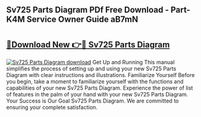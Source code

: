 ## Sv725 Parts Diagram PDf Free Download - Part-K4M Service Owner Guide aB7mN

# <h2><a href="http://dfql3xl.blite.top/?on=Sv725+Parts+Diagram">🔗Download New 👉🔴 Sv725 Parts Diagram</a></h2>

[![Sv725 Parts Diagram download](https://i.imgur.com/lujVjoI.png)](http://dfql3xl.blite.top/?on=Sv725+Parts+Diagram)
Get Up and Running This manual simplifies the process of setting up and using your new Sv725 Parts Diagram with clear instructions and illustrations. Familiarize Yourself Before you begin, take a moment to familiarize yourself with the functions and capabilities of your new Sv725 Parts Diagram. Experience the power of list of features in the palm of your hand with your new Sv725 Parts Diagram. Your Success is Our Goal Sv725 Parts Diagram. We are committed to ensuring your complete satisfaction.
